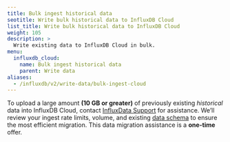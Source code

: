 ```yaml
---
title: Bulk ingest historical data
seotitle: Write bulk historical data to InfluxDB Cloud
list_title: Write bulk historical data to InfluxDB Cloud
weight: 105
description: >
  Write existing data to InfluxDB Cloud in bulk.
menu:
  influxdb_cloud:
    name: Bulk ingest historical data
    parent: Write data
aliases:
  - /influxdb/v2/write-data/bulk-ingest-cloud
---
```


To upload a large amount **(10 GB or greater)** of previously existing *historical*
data into InfluxDB Cloud, contact [InfluxData Support](https://support.influxdata.com/) for assistance.
We’ll review your ingest rate limits, volume, and existing
[data schema](/influxdb/cloud/reference/key-concepts/data-schema) to ensure the
most efficient migration.
This data migration assistance is a **one-time** offer.
